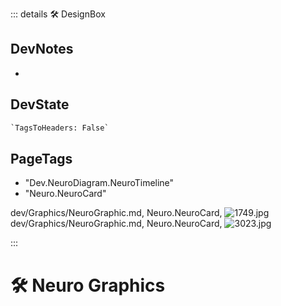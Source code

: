 ::: details 🛠 <dev>DesignBox</dev>

## DevNotes

-

## DevState

```py
`TagsToHeaders: False`
```

<h2>PageTags</h2>

- "Dev.NeuroDiagram.NeuroTimeline"
- "Neuro.NeuroCard"

dev/Graphics/NeuroGraphic.md, <dev>Neuro.NeuroCard</dev>, ![1749.jpg](/PaperPhoto/1749.jpg)
dev/Graphics/NeuroGraphic.md, <dev>Neuro.NeuroCard</dev>, ![3023.jpg](/PaperPhoto/3023.jpg)

:::

# 🛠 Neuro Graphics
